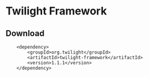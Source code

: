 # Twilight Framework

## Download

        <dependency>
            <groupId>org.twilight</groupId>
            <artifactId>twilight-framework</artifactId>
            <version>1.1.1</version>
        </dependency>